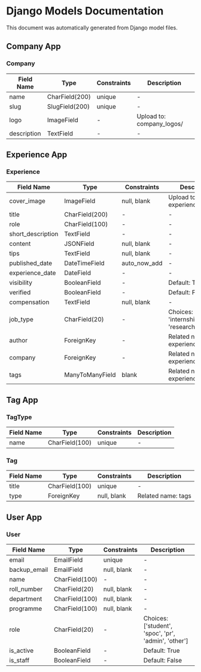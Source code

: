 # Django Models Documentation

This document was automatically generated from Django model files.

## Company App

### Company

| Field Name | Type | Constraints | Description |
|------------|------|-------------|-------------|
| name | CharField(200) | unique | - |
| slug | SlugField(200) | unique | - |
| logo | ImageField | - | Upload to: company_logos/ |
| description | TextField | - | - |

## Experience App

### Experience

| Field Name | Type | Constraints | Description |
|------------|------|-------------|-------------|
| cover_image | ImageField | null, blank | Upload to: experience_images/ |
| title | CharField(200) | - | - |
| role | CharField(100) | - | - |
| short_description | TextField | - | - |
| content | JSONField | null, blank | - |
| tips | TextField | null, blank | - |
| published_date | DateTimeField | auto_now_add | - |
| experience_date | DateField | - | - |
| visibility | BooleanField | - | Default: True |
| verified | BooleanField | - | Default: False |
| compensation | TextField | null, blank | - |
| job_type | CharField(20) | - | Choices: ['fte', 'internship', 'research', 'other'] |
| author | ForeignKey | - | Related name: experiences |
| company | ForeignKey | - | Related name: experiences |
| tags | ManyToManyField | blank | Related name: experiences |

## Tag App

### TagType

| Field Name | Type | Constraints | Description |
|------------|------|-------------|-------------|
| name | CharField(100) | unique | - |

### Tag

| Field Name | Type | Constraints | Description |
|------------|------|-------------|-------------|
| title | CharField(100) | unique | - |
| type | ForeignKey | null, blank | Related name: tags |

## User App

### User

| Field Name | Type | Constraints | Description |
|------------|------|-------------|-------------|
| email | EmailField | unique | - |
| backup_email | EmailField | null, blank | - |
| name | CharField(100) | - | - |
| roll_number | CharField(20) | null, blank | - |
| department | CharField(100) | null, blank | - |
| programme | CharField(100) | null, blank | - |
| role | CharField(20) | - | Choices: ['student', 'spoc', 'pr', 'admin', 'other'] |
| is_active | BooleanField | - | Default: True |
| is_staff | BooleanField | - | Default: False |

